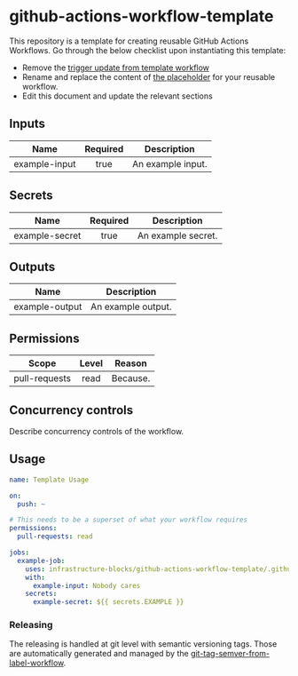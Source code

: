 # github-actions-workflow-template

This repository is a template for creating reusable GitHub Actions Workflows. Go through the below checklist
upon instantiating this template:
- Remove the [trigger update from template workflow](.github/workflows/trigger-update-from-template.yml)
- Rename and replace the content of [the placeholder](.github/workflows/reusable-workflow.yml) for your reusable workflow.
- Edit this document and update the relevant sections

## Inputs

|     Name      | Required | Description       |
|:-------------:|:--------:|-------------------|
| example-input |   true   | An example input. |

## Secrets

|      Name      | Required | Description        |
|:--------------:|:--------:|--------------------|
| example-secret |   true   | An example secret. |

## Outputs

|      Name      | Description        |
|:--------------:|--------------------|
| example-output | An example output. |

## Permissions

|     Scope     | Level | Reason   |
|:-------------:|:-----:|----------|
| pull-requests | read  | Because. |

## Concurrency controls

Describe concurrency controls of the workflow.

## Usage

```yaml
name: Template Usage

on:
  push: ~

# This needs to be a superset of what your workflow requires
permissions:
  pull-requests: read

jobs:
  example-job:
    uses: infrastructure-blocks/github-actions-workflow-template/.github/workflows/reusable-workflow.yml@v1
    with:
      example-input: Nobody cares
    secrets:
      example-secret: ${{ secrets.EXAMPLE }}
```

### Releasing

The releasing is handled at git level with semantic versioning tags. Those are automatically generated and managed
by the [git-tag-semver-from-label-workflow](https://github.com/infrastructure-blocks/git-tag-semver-from-label-workflow).
